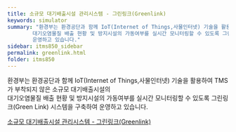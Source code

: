 ```yaml
---
title: 소규모 대기배출시설 관리시스템 - 그린링크(Greenlink)
keywords: simulator
summary: "환경부는 환경공단과 함께 IoT(Internet of Things,사물인터넷) 기술을 활용하여 TMS가 부착되지 않은 소규모 대기배출시설의  
        대기오염물질 배출 현황 및 방지시설의 가동여부를 실시간 모니터링할 수 있도록 그린링크(Green Link) 시스템을 구축하여 
        운영하고 있습니다."
sidebar: itms850_sidebar
permalink: greenlink.html
folder: itms850
---
```


환경부는 환경공단과 함께 IoT(Internet of Things,사물인터넷) 기술을 활용하여 TMS가 부착되지 않은 소규모 대기배출시설의  
            대기오염물질 배출 현황 및 방지시설의 가동여부를 실시간 모니터링할 수 있도록 그린링크(Green Link) 시스템을 구축하여 
            운영하고 있습니다. 

 <a href="https://greenlink.or.kr/web">소규모 대기배출시설 관리시스템 - 그린링크(Greenlink)</a>